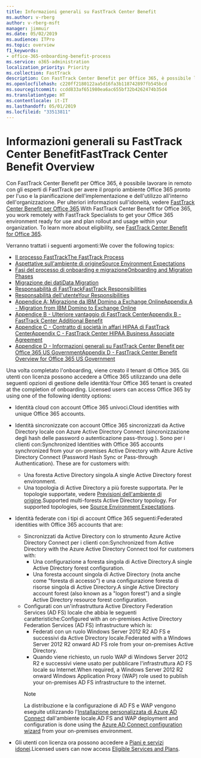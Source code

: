 ```yaml
---
title: Informazioni generali su FastTrack Center Benefit
ms.author: v-rberg
author: v-rberg-msft
manager: jimmuir
ms.date: 05/02/2019
ms.audience: ITPro
ms.topic: overview
f1_keywords:
- office-365-onboarding-benefit-process
ms.service: o365-administration
localization_priority: Priority
ms.collection: FastTrack
description: Con FastTrack Center Benefit per Office 365, è possibile lavorare in remoto con gli esperti di FastTrack per avere il proprio ambiente Office 365 pronto per l'uso e la pianificazione dell'implementazione e dell'utilizzo all'interno dell'organizzazione. Per ulteriori informazioni sull'idoneità, vedere FastTrack Center Benefit per Office 365.
ms.openlocfilehash: c220ff2180122aa5d16fa3b118742897fb545bcd
ms.sourcegitcommit: ccdd833af651980ea6ac655bf32b4262474b35d4
ms.translationtype: HT
ms.contentlocale: it-IT
ms.lasthandoff: 05/01/2019
ms.locfileid: "33513811"
---
```

# <a name="fasttrack-center-benefit-overview"></a><span data-ttu-id="83ad5-104">Informazioni generali su FastTrack Center Benefit</span><span class="sxs-lookup"><span data-stu-id="83ad5-104">FastTrack Center Benefit Overview</span></span>

<span data-ttu-id="83ad5-p102">Con FastTrack Center Benefit per Office 365, è possibile lavorare in remoto con gli esperti di FastTrack per avere il proprio ambiente Office 365 pronto per l'uso e la pianificazione dell'implementazione e dell'utilizzo all'interno dell'organizzazione. Per ulteriori informazioni sull'idoneità, vedere [FastTrack Center Benefit per Office 365](O365-fasttrack-benefit-for-office-365.md).</span><span class="sxs-lookup"><span data-stu-id="83ad5-p102">With FastTrack Center Benefit for Office 365, you work remotely with FastTrack Specialists to get your Office 365 environment ready for use and plan rollout and usage within your organization. To learn more about eligibility, see [FastTrack Center Benefit for Office 365](O365-fasttrack-benefit-for-office-365.md).</span></span>
  
<span data-ttu-id="83ad5-107">Verranno trattati i seguenti argomenti:</span><span class="sxs-lookup"><span data-stu-id="83ad5-107">We cover the following topics:</span></span>
- [<span data-ttu-id="83ad5-108">Il processo FastTrack</span><span class="sxs-lookup"><span data-stu-id="83ad5-108">The FastTrack Process</span></span>](O365-fasttrack-process.md) 
- [<span data-ttu-id="83ad5-109">Aspettative sull'ambiente di origine</span><span class="sxs-lookup"><span data-stu-id="83ad5-109">Source Environment Expectations</span></span>](O365-source-environment-expectations.md)
- [<span data-ttu-id="83ad5-110">Fasi del processo di onboarding e migrazione</span><span class="sxs-lookup"><span data-stu-id="83ad5-110">Onboarding and Migration Phases</span></span>](O365-onboarding-and-migration.md)
- [<span data-ttu-id="83ad5-111">Migrazione dei dati</span><span class="sxs-lookup"><span data-stu-id="83ad5-111">Data Migration</span></span>](O365-data-migration.md)
- [<span data-ttu-id="83ad5-112">Responsabilità di FastTrack</span><span class="sxs-lookup"><span data-stu-id="83ad5-112">FastTrack Responsibilities</span></span>](O365-fasttrack-responsibilities.md)
- [<span data-ttu-id="83ad5-113">Responsabilità dell'utente</span><span class="sxs-lookup"><span data-stu-id="83ad5-113">Your Responsibilities</span></span>](O365-your-responsibilities.md) 
- [<span data-ttu-id="83ad5-114">Appendice A: Migrazione da IBM Domino a Exchange Online</span><span class="sxs-lookup"><span data-stu-id="83ad5-114">Appendix A - Migration from IBM Domino to Exchange Online</span></span>](O365-from-ibm-domino-to-exchange-online.md)
- [<span data-ttu-id="83ad5-115">Appendice B - Ulteriore vantaggio di FastTrack Center</span><span class="sxs-lookup"><span data-stu-id="83ad5-115">Appendix B - FastTrack Center Additional Benefit</span></span>](O365-fasttrack-additional-benefits.md)
- [<span data-ttu-id="83ad5-116">Appendice C - Contratto di società in affari HIPAA di FastTrack Center</span><span class="sxs-lookup"><span data-stu-id="83ad5-116">Appendix C - FastTrack Center HIPAA Business Associate Agreement</span></span>](O365-hipaa-business-associate-agreement.md)
- [<span data-ttu-id="83ad5-117">Appendice D - Informazioni generali su FastTrack Center Benefit per Office 365 US Government</span><span class="sxs-lookup"><span data-stu-id="83ad5-117">Appendix D - FastTrack Center Benefit Overview for Office 365 US Government</span></span>](US-Gov-appendix-overview.md)
    
<span data-ttu-id="83ad5-p103">Una volta completato l'onboarding, viene creato il tenant di Office 365. Gli utenti con licenza possono accedere a Office 365 utilizzando una delle seguenti opzioni di gestione delle identità:</span><span class="sxs-lookup"><span data-stu-id="83ad5-p103">Your Office 365 tenant is created at the completion of onboarding. Licensed users can access Office 365 by using one of the following identity options:</span></span>
- <span data-ttu-id="83ad5-120">Identità cloud con account Office 365 univoci.</span><span class="sxs-lookup"><span data-stu-id="83ad5-120">Cloud identities with unique Office 365 accounts.</span></span>
- <span data-ttu-id="83ad5-p104">Identità sincronizzate con account Office 365 sincronizzati da Active Directory locale con Azure Active Directory Connect (sincronizzazione degli hash delle password o autenticazione pass-throug ). Sono per i clienti con:</span><span class="sxs-lookup"><span data-stu-id="83ad5-p104">Synchronized Identities with Office 365 accounts synchronized from your on-premises Active Directory with Azure Active Directory Connect (Password Hash Sync or Pass-through Authentication). These are for customers with:</span></span>
  - <span data-ttu-id="83ad5-123">Una foresta Active Directory singola.</span><span class="sxs-lookup"><span data-stu-id="83ad5-123">A single Active Directory forest environment.</span></span>
  - <span data-ttu-id="83ad5-p105">Una topologia di Active Directory a più foreste supportata. Per le topologie supportate, vedere [Previsioni dell'ambiente di origine](O365-source-environment-expectations.md).</span><span class="sxs-lookup"><span data-stu-id="83ad5-p105">Supported multi-forests Active Directory topology. For supported topologies, see [Source Environment Expectations](O365-source-environment-expectations.md).</span></span>
- <span data-ttu-id="83ad5-126">Identità federate con i tipi di account Office 365 seguenti:</span><span class="sxs-lookup"><span data-stu-id="83ad5-126">Federated identities with Office 365 accounts that are:</span></span>
  - <span data-ttu-id="83ad5-127">Sincronizzati da Active Directory con lo strumento Azure Active Directory Connect per i clienti con:</span><span class="sxs-lookup"><span data-stu-id="83ad5-127">Synchronized from Active Directory with the Azure Active Directory Connect tool for customers with:</span></span>
      - <span data-ttu-id="83ad5-128">Una configurazione a foresta singola di Active Directory.</span><span class="sxs-lookup"><span data-stu-id="83ad5-128">A single Active Directory forest configuration.</span></span>
      - <span data-ttu-id="83ad5-129">Una foresta account singola di Active Directory (nota anche come "foresta di accesso") e una configurazione foresta di risorse singola di Active Directory.</span><span class="sxs-lookup"><span data-stu-id="83ad5-129">A single Active Directory account forest (also known as a "logon forest") and a single Active Directory resource forest configuration.</span></span>
  - <span data-ttu-id="83ad5-130">Configurati con un'infrastruttura Active Directory Federation Services (AD FS) locale che abbia le seguenti caratteristiche:</span><span class="sxs-lookup"><span data-stu-id="83ad5-130">Configured with an on-premises Active Directory Federation Services (AD FS) infrastructure which is:</span></span>
      - <span data-ttu-id="83ad5-131">Federati con un ruolo Windows Server 2012 R2 AD FS e successivi da Active Directory locale.</span><span class="sxs-lookup"><span data-stu-id="83ad5-131">Federated with a Windows Server 2012 R2 onward AD FS role from your on-premises Active Directory.</span></span>
      - <span data-ttu-id="83ad5-132">Quando viene richiesto, un ruolo WAP di Windows Server 2012 R2 e successivi viene usato per pubblicare l'infrastruttura AD FS locale su Internet.</span><span class="sxs-lookup"><span data-stu-id="83ad5-132">When required, a Windows Server 2012 R2 onward Windows Application Proxy (WAP) role used to publish your on-premises AD FS infrastructure to the internet.</span></span>
    > [!NOTE]
    > <span data-ttu-id="83ad5-133">La distribuzione e la configurazione di AD FS e WAP vengono eseguite utilizzando l'[Installazione personalizzata di Azure AD Connect](https://go.microsoft.com/fwlink/?linkid=844794) dall'ambiente locale.</span><span class="sxs-lookup"><span data-stu-id="83ad5-133">AD FS and WAP deployment and configuration is done using the [Azure AD Connect configuration wizard](https://go.microsoft.com/fwlink/?linkid=844794) from your on-premises environment.</span></span> 
  
- <span data-ttu-id="83ad5-134">Gli utenti con licenza ora possono accedere a [Piani e servizi idonei](M365-eligible-services-and-plans.md).</span><span class="sxs-lookup"><span data-stu-id="83ad5-134">Licensed users can now access [Eligible Services and Plans](M365-eligible-services-and-plans.md).</span></span>
    

 
